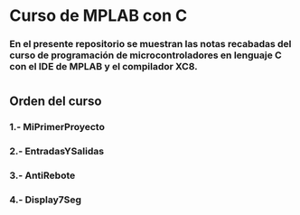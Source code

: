 # Curso de MPLAB con C
### En el presente repositorio se muestran las notas recabadas del curso de programación de microcontroladores en lenguaje C con el IDE de MPLAB y el compilador XC8. 
#

## Orden del curso

### 1.- MiPrimerProyecto
### 2.- EntradasYSalidas
### 3.- AntiRebote
### 4.- Display7Seg